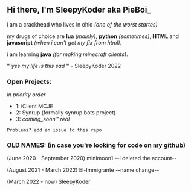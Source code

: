 Hi there, I'm SleepyKoder aka PieBoi_
-----------------------------------------
i am a crackhead who lives in ohio *(one of the worst startes)*

my drugs of choice are **lua** *(mainly)*, **python** *(sometimes)*, **HTML** and **javascript** *(when i can't get my fix from html)*.

i am learning **java** *(for making minecraft clients)*.

**"** *yes my life is this sad* **"** - SleepyKoder 2022


### Open Projects:
*in priority order*
- 1: iClient MCJE
- 2: Synrup (formally synrup bots project)
- 3: *coming_soon™.real*

`Problems? add an issue to this repo`

### OLD NAMES: (in case you're looking for code on my github)

(June 2020 - September 2020) minimoon1
--i deleted the account--

(August 2021 - March 2022) El-Immigrante
--name change--

(March 2022 - now) SleepyKoder
